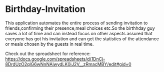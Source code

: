 # Birthday-Invitation
This application automates the entire process of sending invitation to friends,confirming their presence,meal choices etc.So the birthhday guy saves a lot of time and can instead focus on other aspects assured that everyone has got his invitation and can get the statistics of the attendance or meals chosen by the guests in real time. 

Check out the spreadsheet for reference: https://docs.google.com/spreadsheets/d/1DnCj-8DrdUzO2qlG6wNnNAiwydLK0iJ2V__zRmacMBY/edit#gid=0
